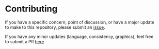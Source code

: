 # Contributing
If you have a specific concern, point of discussion, or have a major update to make to this repository,
please submit an [issue](https://github.com/SecurEth/guidelines/issues/new).

If you have any minor updates (language, consistency, graphics),
feel free to submit a PR [here](https://github.com/SecurEth/guidelines/compare)

